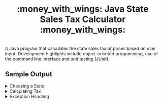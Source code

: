 <div align="center">
  <h1>:money_with_wings: Java State Sales Tax Calculator :money_with_wings:</h1>
</div>
<br>
A Java program that calculates the state sales tax of prices based on user input. Development highlights include object-oriented programming, use of the command line interface and unit testing (JUnit).

## Sample Output

<details>
  <summary>Choosing a State</summary>
    <br>
    <p>(1) Set State</p>
    <p>(2) Calculate Tax</p>
    <p>(3) Exit</p>
    <p>Choose an option >>> <strong>1</strong></p>
    <p>Please enter the two-letter state abbreviation >>> <strong>TX</strong></p>
    <p>TX tax rate is 6.25%</p>
</details>


<details>
  <summary>Calculating Tax</summary>
    <br>
    <p>(1) Set State</p>
    <p>(2) Calculate Tax</p>
    <p>(3) Exit</p>
    <p>Current state: TX</p>
    <p>Choose an option >>> <strong>2</strong></p>
    <p>Please enter the price >>> <strong>9.99</strong></p>
    <p>Tax: $0.62</p>
    <p>Total: $10.61</p>
    <br>
    <p><em>Note: The program accepts whole numbers, decimals and dollar signs at the beginning of the price input.</em></p>
</details>

<details>
  <summary>Exception Handling</summary>
    <br>
    <ul>
      <li>Incorrect and/or unrecognized text will prompt a message: "**[USER INPUT]** is invalid. The user will be sent back to the main menu.</li>
      <li>The user must enter a state before calculating tax.</li>
    </ul>
</details>
